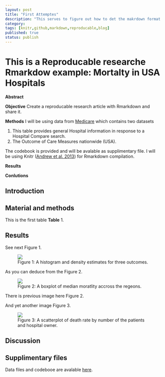 ```yaml
---
layout: post
title: "First Attemptes"
description: "This serves to figure out how to det the makrdown format reports published on github hosted blog."
category: 
tags: [knitr,github,markdown,reproducable,blog]
published: true
status: publish
---
```

 
 
 


 


 
 


 


 
This is a Reproducable researche Rmarkdow example: Mortalty in USA Hospitals
========================================================
 
 
 
**Abstract**
 
 
__Objective__
Create a reproducable research article with Rmarkdown and share it.  
 
__Methods__
I will be using data from [Medicare](http://hospitalcompare.hhs.gov) which contains two datasets
 
 
1. This table provides general Hospital information in response to a Hospital Compare search.
2. The Outcome of Care Measures nationwide (USA).
 
 
The codebook is provided and will be avalable as supplimentary file. 
I will be using Knitr (<a href="http://yihui.name/knitr/">Andrew et al. 2013</a>) for Rmarkdown compilation.
 
__Results__
 
 
__Conlutions__
 
Introduction
------------
 
 
Material and methods
------------
This is the first table __Table__ 1.
 
 
 
 
Results
------------
See next Figure 1.
 
 
 
 
 
 
<figure><img src='/images/fig/plot1.png'  style='display: block; margin: auto;'><figcaption>Figure 1: A histogram and density estimates for three outcomes.</figcaption></figure>

 
As you can deduce from the Figure 2.
 
<figure><img src='/images/fig/plot2.png'  style='display: block; margin: auto;'><figcaption>Figure 2: A boxplot of median moratlity accross the regeons.</figcaption></figure>

 
There is previous image here Figure 2.
 
 
And yet another image Figure 3.
<figure><img src='/images/fig/plot3.png'  style='display: block; margin: auto;'><figcaption>Figure 3: A scatterplot of death rate by number of the patients and hospital owner.</figcaption></figure>

 
 
 
 
Discussion
------------
 
 
 
 
 
Supplimentary files
------------
Data files and codebooe are avalable [here](https://dl.dropboxusercontent.com/u/530192/public_data/DataMedicareMeasuresHospitals.zip).
 
 
 
 
